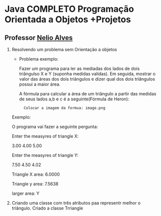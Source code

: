 # Java COMPLETO Programação Orientada a Objetos +Projetos

## Professor [Nelio Alves](https://www.udemy.com/user/nelio-alves/)

1. Resolvendo um problema sem Orientação a objetos
    - Problema exemplo:

        Fazer um programa para ler as mediadas dos lados de dois triângulso X e Y (suponha medidas validas). Em seguida, mostrar o valor das áreas dos dois triãngulos e dizer qual dos dois triângulos possui a maior área.

        A fórmula para calcular a área de um triângulo a partir das medidas de seus lados a,b e c é a seguinte(Fórmula de Heron):

            Colocar a imagem da formua: image.png
    
    Exemplo:

    O programa vai fazer a seguinte pergunta:

    Enter the measyres of triangle X:

    3.00
    4.00
    5.00

    Enter the measyres of triangle Y:

    7.50
    4.50
    4.02

    Triangle X area: 6.0000

    Triangle y area: 7.5638

    larger area: Y

2. Criando uma classe com três atributos paa representr melhor o triângulo.
    Criado a classe Trriangle
    

